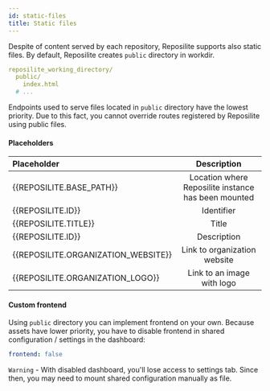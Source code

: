 ```yaml
---
id: static-files
title: Static files
---
```


Despite of content served by each repository, 
Reposilite supports also static files. 
By default, Reposilite creates `public` directory in workdir. 

```yaml
reposilite_working_directory/
  public/
    index.html
  # ...
```

Endpoints used to serve files located in `public` directory have the lowest priority.
Due to this fact, you cannot override routes registered by Reposilite using public files.

#### Placeholders

| Placeholder | Description |
| :-- | :---: |
| \{\{REPOSILITE.BASE_PATH}} | Location where Reposilite instance has been mounted |
| \{\{REPOSILITE.ID}} | Identifier |
| \{\{REPOSILITE.TITLE}} | Title |
| \{\{REPOSILITE.ID}} | Description |
| \{\{REPOSILITE.ORGANIZATION_WEBSITE}} | Link to organization website |
| \{\{REPOSILITE.ORGANIZATION_LOGO}} | Link to an image with logo |

#### Custom frontend

Using `public` directory you can implement frontend on your own.
Because assets have lower priority, 
you have to disable frontend in shared configuration / settings in the dashboard:

```yaml
frontend: false
```

`Warning` - With disabled dashboard, you'll lose access to settings tab.
Since then, you may need to mount shared configuration manually as file.

